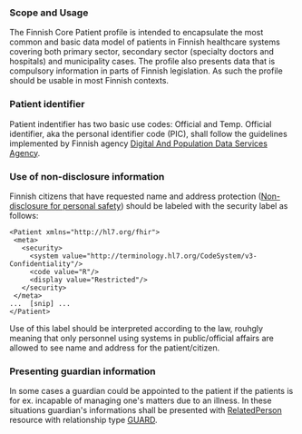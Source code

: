 ### Scope and Usage

The Finnish Core Patient profile is intended to encapsulate the most common and basic data model of patients in Finnish healthcare systems covering both primary sector, secondary sector (specialty doctors and hospitals) and municipality cases. The profile also presents data that is compulsory information in parts of Finnish legislation. As such the profile should be usable in most Finnish contexts.

### Patient identifier

Patient indentifier has two basic use codes: Official and Temp. Official identifier, aka the personal identifier code (PIC), shall follow the guidelines implemented by Finnish agency [Digital And Population Data Services Agency](https://dvv.fi/en/personal-identity-code).

### Use of non-disclosure information

Finnish citizens that have requested name and address protection ([Non-disclosure for personal safety](https://dvv.fi/en/non-disclosure-for-personal-safety)) should be labeled with the security label as follows:
 
 ```
 <Patient xmlns="http://hl7.org/fhir">
  <meta>
    <security>
      <system value="http://terminology.hl7.org/CodeSystem/v3-Confidentiality"/>
      <code value="R"/>
      <display value="Restricted"/>
    </security>
  </meta>
...  [snip] ...
</Patient>
 ```

 Use of this label should be interpreted according to the law, rouhgly meaning that only personnel using systems in public/official affairs are allowed to see name and address for the patient/citizen.

### Presenting guardian information

In some cases a guardian could be appointed to the patient if the patients is for ex. incapable of managing one's matters due to an illness. In these situations guardian's informations shall be presented with [RelatedPerson](http://hl7.org/fhir/R4/relatedperson.html) resource with relationship type [GUARD](http://hl7.org/fhir/R4/v3/RoleCode/cs.html#:~:text=3-,GUARD,-guardian).